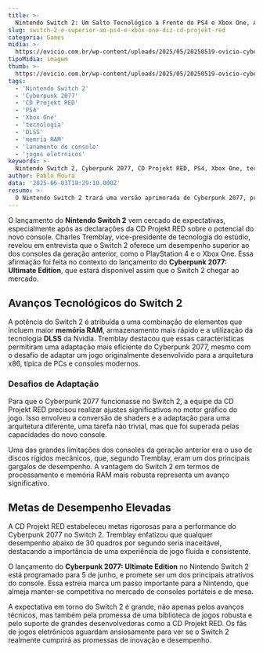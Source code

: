 ```yaml
---
title: >-
  Nintendo Switch 2: Um Salto Tecnológico à Frente do PS4 e Xbox One, Afirma CD Projekt RED
slug: switch-2-e-superior-ao-ps4-e-xbox-one-diz-cd-projekt-red
categoria: Games
midia: >-
  https://ovicio.com.br/wp-content/uploads/2025/05/20250519-ovicio-cyberpunk-switch.jpg
tipoMidia: imagem
thumb: >-
  https://ovicio.com.br/wp-content/uploads/2025/05/20250519-ovicio-cyberpunk-switch.jpg
tags:
  - 'Nintendo Switch 2'
  - 'Cyberpunk 2077'
  - 'CD Projekt RED'
  - 'PS4'
  - 'Xbox One'
  - 'tecnologia'
  - 'DLSS'
  - 'memria RAM'
  - 'lanamento de console'
  - 'jogos eletrnicos'
keywords: >-
  Nintendo Switch 2, Cyberpunk 2077, CD Projekt RED, PS4, Xbox One, tecnologia, DLSS, memória RAM, lançamento de console, jogos eletrônicos
author: Pablo Moura
data: '2025-06-03T19:29:10.000Z'
resumo: >-
  O Nintendo Switch 2 trará uma versão aprimorada de Cyberpunk 2077, prometendo superar as capacidades do PS4 e Xbox One. A CD Projekt RED destaca as inovações tecnológicas do console como o diferencial.
---
```


O lançamento do **Nintendo Switch 2** vem cercado de expectativas, especialmente após as declarações da CD Projekt RED sobre o potencial do novo console. Charles Tremblay, vice-presidente de tecnologia do estúdio, revelou em entrevista que o Switch 2 oferece um desempenho superior ao dos consoles da geração anterior, como o PlayStation 4 e o Xbox One. Essa afirmação foi feita no contexto do lançamento do **Cyberpunk 2077: Ultimate Edition**, que estará disponível assim que o Switch 2 chegar ao mercado.  

## Avanços Tecnológicos do Switch 2  

A potência do Switch 2 é atribuída a uma combinação de elementos que incluem maior **memória RAM**, armazenamento mais rápido e a utilização da tecnologia **DLSS** da Nvidia. Tremblay destacou que essas características permitiram uma adaptação mais eficiente do Cyberpunk 2077, mesmo com o desafio de adaptar um jogo originalmente desenvolvido para a arquitetura x86, típica de PCs e consoles modernos.  

### Desafios de Adaptação  

Para que o Cyberpunk 2077 funcionasse no Switch 2, a equipe da CD Projekt RED precisou realizar ajustes significativos no motor gráfico do jogo. Isso envolveu a conversão de shaders e a adaptação para uma arquitetura diferente, uma tarefa não trivial, mas que foi superada pelas capacidades do novo console.  

Uma das grandes limitações dos consoles da geração anterior era o uso de discos rígidos mecânicos, que, segundo Tremblay, eram um dos principais gargalos de desempenho. A vantagem do Switch 2 em termos de processamento e memória RAM mais robusta representa um avanço significativo.  

## Metas de Desempenho Elevadas  

A CD Projekt RED estabeleceu metas rigorosas para a performance do Cyberpunk 2077 no Switch 2. Tremblay enfatizou que qualquer desempenho abaixo de 30 quadros por segundo seria inaceitável, destacando a importância de uma experiência de jogo fluida e consistente.  

O lançamento do **Cyberpunk 2077: Ultimate Edition** no Nintendo Switch 2 está programado para 5 de junho, e promete ser um dos principais atrativos do console. Essa estreia marca um passo importante para a Nintendo, que almeja manter-se competitiva no mercado de consoles portáteis e de mesa.  

A expectativa em torno do Switch 2 é grande, não apenas pelos avanços técnicos, mas também pela promessa de uma biblioteca de jogos robusta e pelo suporte de grandes desenvolvedoras como a CD Projekt RED. Os fãs de jogos eletrônicos aguardam ansiosamente para ver se o Switch 2 realmente cumprirá as promessas de inovação e desempenho.